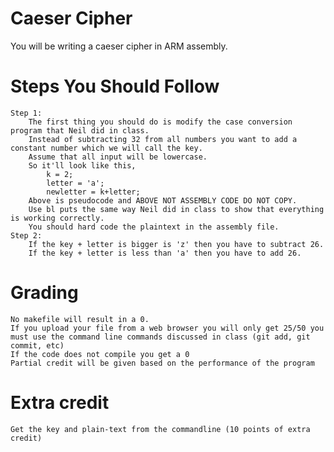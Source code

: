 # Caeser Cipher

You will be writing a caeser cipher in ARM assembly.

# Steps You Should Follow
    Step 1:
        The first thing you should do is modify the case conversion program that Neil did in class.
        Instead of subtracting 32 from all numbers you want to add a constant number which we will call the key.
        Assume that all input will be lowercase. 
        So it'll look like this,
            k = 2;
            letter = 'a';
            newletter = k+letter;
        Above is pseudocode and ABOVE NOT ASSEMBLY CODE DO NOT COPY.
        Use bl puts the same way Neil did in class to show that everything is working correctly.
        You should hard code the plaintext in the assembly file.
    Step 2:
        If the key + letter is bigger is 'z' then you have to subtract 26.
        If the key + letter is less than 'a' then you have to add 26.

# Grading
    No makefile will result in a 0.
    If you upload your file from a web browser you will only get 25/50 you must use the command line commands discussed in class (git add, git commit, etc)
    If the code does not compile you get a 0
    Partial credit will be given based on the performance of the program

# Extra credit  
    Get the key and plain-text from the commandline (10 points of extra credit)

        
        
    
